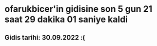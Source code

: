 # ofarukbicer'in gidisine son 5 gun 21 saat 29 dakika 01 saniye kaldi

## Gidis tarihi: 30.09.2022 :(